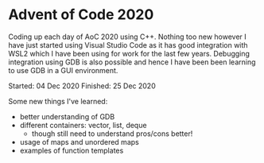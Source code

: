 # Advent of Code 2020

Coding up each day of AoC 2020 using C++. Nothing too new however I have just started using Visual Studio Code as it has good integration with WSL2 which I have been using for work for the last few years. Debugging integration using GDB is also possible and hence I have been been learning to use GDB in a GUI environment. 

Started:  04 Dec 2020
Finished: 25 Dec 2020

Some new things I've learned:
- better understanding of GDB
- different containers: vector, list, deque
    - though still need to understand pros/cons better!
- usage of maps and unordered maps
- examples of function templates